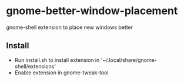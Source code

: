 # gnome-better-window-placement
gnome-shell extension to place new windows better

## Install
* Run install.sh to install extension in '~/.local/share/gnome-shell/extensions'
* Enable extension in gnome-tweak-tool
